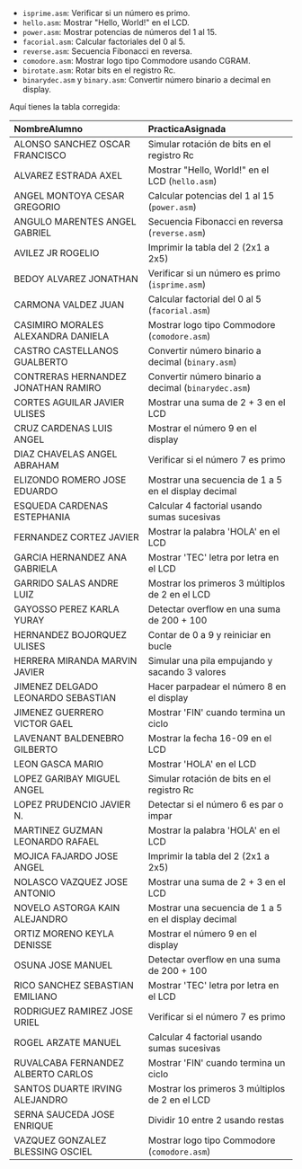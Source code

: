 
* `isprime.asm`: Verificar si un número es primo.
* `hello.asm`: Mostrar "Hello, World!" en el LCD.
* `power.asm`: Mostrar potencias de números del 1 al 15.
* `facorial.asm`: Calcular factoriales del 0 al 5.
* `reverse.asm`: Secuencia Fibonacci en reversa.
* `comodore.asm`: Mostrar logo tipo Commodore usando CGRAM.
* `birotate.asm`: Rotar bits en el registro Rc.
* `binarydec.asm` y `binary.asm`: Convertir número binario a decimal en display.

Aquí tienes la tabla corregida:

| NombreAlumno                        | PracticaAsignada                                     |
| :---------------------------------- | :--------------------------------------------------- |
| ALONSO SANCHEZ OSCAR FRANCISCO      | Simular rotación de bits en el registro Rc           |
| ALVAREZ ESTRADA AXEL                | Mostrar "Hello, World!" en el LCD (`hello.asm`)      |
| ANGEL MONTOYA CESAR GREGORIO        | Calcular potencias del 1 al 15 (`power.asm`)         |
| ANGULO MARENTES ANGEL GABRIEL       | Secuencia Fibonacci en reversa (`reverse.asm`)       |
| AVILEZ JR  ROGELIO                  | Imprimir la tabla del 2 (2x1 a 2x5)                  |
| BEDOY ALVAREZ JONATHAN              | Verificar si un número es primo (`isprime.asm`)      |
| CARMONA VALDEZ JUAN                 | Calcular factorial del 0 al 5 (`facorial.asm`)       |
| CASIMIRO MORALES ALEXANDRA DANIELA  | Mostrar logo tipo Commodore (`comodore.asm`)         |
| CASTRO CASTELLANOS GUALBERTO        | Convertir número binario a decimal (`binary.asm`)    |
| CONTRERAS HERNANDEZ JONATHAN RAMIRO | Convertir número binario a decimal (`binarydec.asm`) |
| CORTES AGUILAR JAVIER ULISES        | Mostrar una suma de 2 + 3 en el LCD                  |
| CRUZ CARDENAS LUIS ANGEL            | Mostrar el número 9 en el display                    |
| DIAZ CHAVELAS ANGEL ABRAHAM         | Verificar si el número 7 es primo                    |
| ELIZONDO ROMERO JOSE EDUARDO        | Mostrar una secuencia de 1 a 5 en el display decimal |
| ESQUEDA CARDENAS ESTEPHANIA         | Calcular 4 factorial usando sumas sucesivas          |
| FERNANDEZ CORTEZ JAVIER             | Mostrar la palabra 'HOLA' en el LCD                  |
| GARCIA HERNANDEZ ANA GABRIELA       | Mostrar 'TEC' letra por letra en el LCD              |
| GARRIDO SALAS ANDRE LUIZ            | Mostrar los primeros 3 múltiplos de 2 en el LCD      |
| GAYOSSO PEREZ KARLA YURAY           | Detectar overflow en una suma de 200 + 100           |
| HERNANDEZ BOJORQUEZ ULISES          | Contar de 0 a 9 y reiniciar en bucle                 |
| HERRERA MIRANDA MARVIN JAVIER       | Simular una pila empujando y sacando 3 valores       |
| JIMENEZ DELGADO LEONARDO SEBASTIAN  | Hacer parpadear el número 8 en el display            |
| JIMENEZ GUERRERO VICTOR GAEL        | Mostrar 'FIN' cuando termina un ciclo                |
| LAVENANT BALDENEBRO GILBERTO        | Mostrar la fecha 16-09 en el LCD                     |
| LEON GASCA MARIO                    | Mostrar 'HOLA' en el LCD                             |
| LOPEZ GARIBAY MIGUEL ANGEL          | Simular rotación de bits en el registro Rc           |
| LOPEZ PRUDENCIO JAVIER N.           | Detectar si el número 6 es par o impar               |
| MARTINEZ GUZMAN LEONARDO RAFAEL     | Mostrar la palabra 'HOLA' en el LCD                  |
| MOJICA FAJARDO JOSE ANGEL           | Imprimir la tabla del 2 (2x1 a 2x5)                  |
| NOLASCO VAZQUEZ JOSE ANTONIO        | Mostrar una suma de 2 + 3 en el LCD                  |
| NOVELO ASTORGA KAIN ALEJANDRO       | Mostrar una secuencia de 1 a 5 en el display decimal |
| ORTIZ MORENO KEYLA DENISSE          | Mostrar el número 9 en el display                    |
| OSUNA  JOSE MANUEL                  | Detectar overflow en una suma de 200 + 100           |
| RICO SANCHEZ SEBASTIAN EMILIANO     | Mostrar 'TEC' letra por letra en el LCD              |
| RODRIGUEZ RAMIREZ JOSE URIEL        | Verificar si el número 7 es primo                    |
| ROGEL ARZATE MANUEL                 | Calcular 4 factorial usando sumas sucesivas          |
| RUVALCABA FERNANDEZ ALBERTO CARLOS  | Mostrar 'FIN' cuando termina un ciclo                |
| SANTOS DUARTE IRVING ALEJANDRO      | Mostrar los primeros 3 múltiplos de 2 en el LCD      |
| SERNA SAUCEDA JOSE ENRIQUE          | Dividir 10 entre 2 usando restas                     |
| VAZQUEZ GONZALEZ BLESSING OSCIEL    | Mostrar logo tipo Commodore (`comodore.asm`)         |


